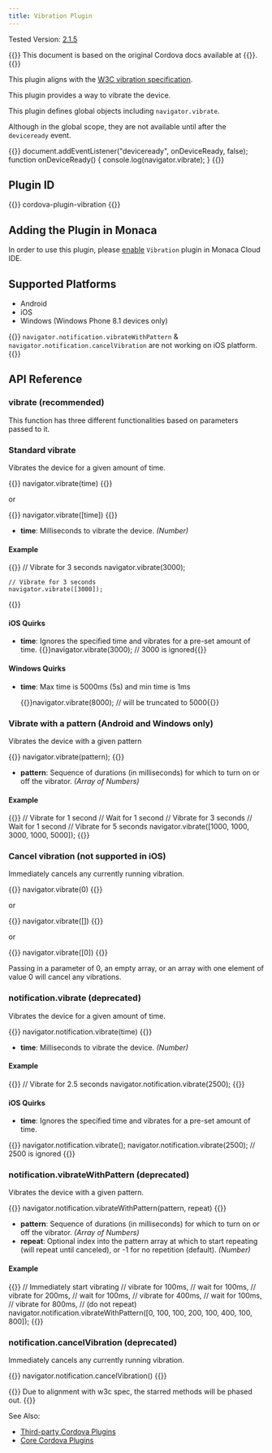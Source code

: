 ```yaml
---
title: Vibration Plugin
---
```


Tested Version: [2.1.5](https://github.com/apache/cordova-plugin-vibration/releases/tag/2.1.5)

{{<note>}}
This document is based on the original Cordova docs available at {{<link title="Cordova Docs" href="https://github.com/apache/cordova-plugin-vibration">}}.
{{</note>}}


This plugin aligns with the [W3C vibration specification](http://www.w3.org/TR/vibration/).

This plugin provides a way to vibrate the device.

This plugin defines global objects including `navigator.vibrate`.

Although in the global scope, they are not available until after the
`deviceready` event.

{{<highlight javascript>}}
document.addEventListener("deviceready", onDeviceReady, false);
function onDeviceReady() {
    console.log(navigator.vibrate);
}
{{</highlight>}}

Plugin ID
---------

{{<syntax>}}
    cordova-plugin-vibration
{{</syntax>}}

Adding the Plugin in Monaca
---------------------------

In order to use this plugin, please [enable](/en/monaca_ide/manual/dependencies/cordova_plugin/#add-plugins)
`Vibration` plugin in Monaca Cloud IDE.

Supported Platforms
-------------------

-   Android
-   iOS
-   Windows (Windows Phone 8.1 devices only)

{{<note>}}
<code>navigator.notification.vibrateWithPattern</code> &
<code>navigator.notification.cancelVibration</code> are not working on iOS platform.
{{</note>}}

API Reference
-------------

### vibrate (recommended)

This function has three different functionalities based on parameters
passed to it.

### Standard vibrate

Vibrates the device for a given amount of time.

{{<highlight javascript>}}
    navigator.vibrate(time)
{{</highlight>}}

or

{{<highlight javascript>}}
    navigator.vibrate([time])
{{</highlight>}}

-   **time**: Milliseconds to vibrate the device. *(Number)*

#### Example

{{<highlight javascript>}}
    // Vibrate for 3 seconds
    navigator.vibrate(3000);

    // Vibrate for 3 seconds
    navigator.vibrate([3000]);
{{</highlight>}}

#### iOS Quirks

-   **time**: Ignores the specified time and vibrates for a pre-set
    amount of time.
    {{<highlight javascript>}}navigator.vibrate(3000); // 3000 is ignored{{</highlight>}}

#### Windows Quirks

-   **time**: Max time is 5000ms (5s) and min time is 1ms

    {{<highlight javascript>}}navigator.vibrate(8000); // will be truncated to 5000{{</highlight>}}

### Vibrate with a pattern (Android and Windows only)

Vibrates the device with a given pattern

{{<highlight javascript>}}
    navigator.vibrate(pattern);
{{</highlight>}}

-   **pattern**: Sequence of durations (in milliseconds) for which to
    turn on or off the vibrator. *(Array of Numbers)*

#### Example

{{<highlight javascript>}}
    // Vibrate for 1 second
    // Wait for 1 second
    // Vibrate for 3 seconds
    // Wait for 1 second
    // Vibrate for 5 seconds
    navigator.vibrate([1000, 1000, 3000, 1000, 5000]);
{{</highlight>}}

### Cancel vibration (not supported in iOS)

Immediately cancels any currently running vibration.

{{<highlight javascript>}}
    navigator.vibrate(0)
{{</highlight>}}

or

{{<highlight javascript>}}
    navigator.vibrate([])
{{</highlight>}}

or

{{<highlight javascript>}}
    navigator.vibrate([0])
{{</highlight>}}

Passing in a parameter of 0, an empty array, or an array with one
element of value 0 will cancel any vibrations.

### notification.vibrate (deprecated)

Vibrates the device for a given amount of time.

{{<highlight javascript>}}
    navigator.notification.vibrate(time)
{{</highlight>}}

-   **time**: Milliseconds to vibrate the device. *(Number)*

#### Example

{{<highlight javascript>}}
    // Vibrate for 2.5 seconds
    navigator.notification.vibrate(2500);
{{</highlight>}}

#### iOS Quirks

-   **time**: Ignores the specified time and vibrates for a pre-set
    amount of time.

{{<highlight javascript>}}
    navigator.notification.vibrate();
    navigator.notification.vibrate(2500);   // 2500 is ignored
{{</highlight>}}

### notification.vibrateWithPattern (deprecated)

Vibrates the device with a given pattern.

{{<highlight javascript>}}
    navigator.notification.vibrateWithPattern(pattern, repeat)
{{</highlight>}}

-   **pattern**: Sequence of durations (in milliseconds) for which to
    turn on or off the vibrator. *(Array of Numbers)*
-   **repeat**: Optional index into the pattern array at which to start
    repeating (will repeat until canceled), or -1 for no repetition
    (default). *(Number)*

#### Example

{{<highlight javascript>}}
    // Immediately start vibrating
    // vibrate for 100ms,
    // wait for 100ms,
    // vibrate for 200ms,
    // wait for 100ms,
    // vibrate for 400ms,
    // wait for 100ms,
    // vibrate for 800ms,
    // (do not repeat)
    navigator.notification.vibrateWithPattern([0, 100, 100, 200, 100, 400, 100, 800]);
{{</highlight>}}

### notification.cancelVibration (deprecated)

Immediately cancels any currently running vibration.

{{<highlight javascript>}}
    navigator.notification.cancelVibration()
{{</highlight>}}

{{<note>}}
Due to alignment with w3c spec, the starred methods will be phased out.
{{</note>}}

See Also:

- [Third-party Cordova Plugins](../../third_party_phonegap)
- [Core Cordova Plugins](../../cordova_6.5)